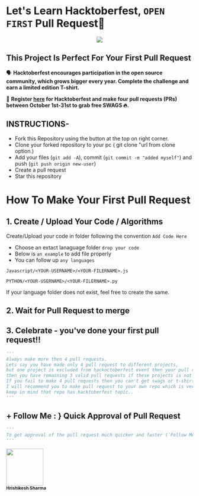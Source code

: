 # Let's Learn Hacktoberfest, `OPEN FIRST` Pull Request🎉

<div align="center">
  <img src="https://jupiter-mark-1.s3.amazonaws.com/hrishikesh-repo/hacktoberfest-bg.png" />
</div>

## This Project Is Perfect For Your First Pull Request

🗣 **Hacktoberfest encourages participation in the open source community, which grows bigger every year. Complete the challenge and earn a limited edition T-shirt.**

📢 **Register [here](https://hacktoberfest.digitalocean.com) for Hacktoberfest and make four pull requests (PRs) between October 1st-31st to grab free SWAGS 🔥.**

## INSTRUCTIONS-

- Fork this Repository using the button at the top on right corner.
- Clone your forked repository to your pc ( git clone "url from clone option.)
- Add your files (`git add -A`), commit (`git commit -m "added myself"`) and push (`git push origin new-user`)
- Create a pull request
- Star this repository

# How To Make Your First Pull Request

## 1. Create / Upload Your Code / Algorithms

Create/Upload your code in folder following the convention `Add Code Here`
- Choose an extact lanaguage folder `drop your code`
- Below is `an example` to add file properly
- You can follow up `any languages`
```
Javascript/<YOUR-USERNAME>/<YOUR-FILERNAME>.js
```
```
PYTHON/<YOUR-USERNAME>/<YOUR-FILERNAME>.py
```
If your language folder does not exist, feel free to create the same.

## 2. Wait for Pull Request to merge

## 3. Celebrate - you've done your first pull request!!

```py
'''
Always make more then 4 pull requests.
Lets say you have made only 4 pull request to different projects,
but one project is excluded from hackoctoberfest event then your pull request will not be counted and 
then you have remaining 3 valid pull requests if these projects is not excluded.
If you fail to make 4 pull requests then you can't get swags or t-shirts.
I will recommend you to make pull request to your own repo which is very very safest side for you..
keep in mind that repo has hacktoberfest topic..
'''
```

## + Follow Me : } Quick Approval of Pull Request

```py
'''
To get approval of the pull request much quicker and faster (`Follow Me`)🚀
'''
```
<tr><td align="center"><a href="https://github.com/hrishikeshps"><kbd><img src="https://avatars3.githubusercontent.com/hrishikeshps?size=100" width="100px;" alt=""/></kbd><br /><sub><b>Hrishikesh Sharma</b></sub></a><br /></td>

</tr>
